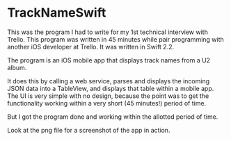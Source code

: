 # TrackNameSwift

This was the program I had to write for my 1st technical interview with Trello. This program was written in 45 minutes while pair programming with another iOS developer at Trello. It was written in Swift 2.2. 

The program is an iOS mobile app that displays track names from a U2 album. 

It does this by calling a web service, parses and displays the incoming JSON data into a TableView, and displays that table within a mobile app. The UI is very simple with no design, because the point was to get the functionality working within a very short (45 minutes!) period of time. 

But I got the program done and working within the allotted period of time. 

Look at the png file for a screenshot of the app in action.
